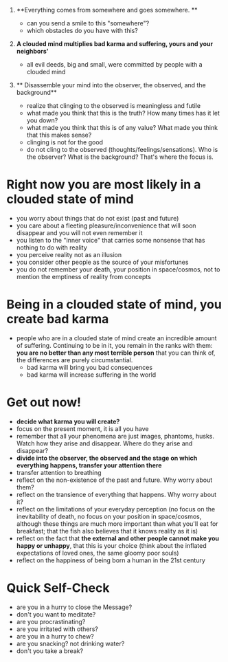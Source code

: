 1. **Everything comes from somewhere and goes somewhere. **
   - can you send a smile to this "somewhere"?
   - which obstacles do you have with this?

2. **A clouded mind multiplies bad karma and suffering, yours and your neighbors'**
   - all evil deeds, big and small, were committed by people with a clouded mind

3. ** Disassemble your mind into the observer, the observed, and the background**
   - realize that clinging to the observed is meaningless and futile
   - what made you think that this is the truth? How many times has it let you down?
   - what made you think that this is of any value? What made you think that this makes sense?
   - clinging is not for the good
   - do not cling to the observed (thoughts/feelings/sensations). Who is the observer? What is the background? That's where the focus is.

# Right now you are most likely in a clouded state of mind

- you worry about things that do not exist (past and future)
- you care about a fleeting pleasure/inconvenience that will soon disappear and you will not even remember it
- you listen to the "inner voice" that carries some nonsense that has nothing to do with reality
- you perceive reality not as an illusion
- you consider other people as the source of your misfortunes
- you do not remember your death, your position in space/cosmos, not to mention the emptiness of reality from concepts

# Being in a clouded state of mind, you create bad karma

- people who are in a clouded state of mind create an incredible amount of suffering. Continuing to be in it, you remain in the ranks with them: **you are no better than any most terrible person** that you can think of, the differences are purely circumstantial.
  - bad karma will bring you bad consequences
  - bad karma will increase suffering in the world

# Get out now!

- **decide what karma you will create?**
- focus on the present moment, it is all you have
- remember that all your phenomena are just images, phantoms, husks. Watch how they arise and disappear. Where do they arise and disappear?
- **divide into the observer, the observed and the stage on which everything happens, transfer your attention there**
- transfer attention to breathing
- reflect on the non-existence of the past and future. Why worry about them?
- reflect on the transience of everything that happens. Why worry about it?
- reflect on the limitations of your everyday perception (no focus on the inevitability of death, no focus on your position in space/cosmos, although these things are much more important than what you'll eat for breakfast; that the fish also believes that it knows reality as it is)
- reflect on the fact that **the external and other people cannot make you happy or unhappy**, that this is your choice (think about the inflated expectations of loved ones, the same gloomy poor souls)
- reflect on the happiness of being born a human in the 21st century

# Quick Self-Check

- are you in a hurry to close the Message?
- don't you want to meditate?
- are you procrastinating?
- are you irritated with others?
- are you in a hurry to chew?
- are you snacking? not drinking water?
- don't you take a break?